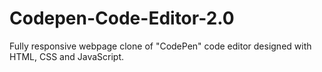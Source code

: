# Codepen-Code-Editor-2.0
Fully responsive webpage clone of "CodePen" code editor designed with HTML, CSS and JavaScript.
